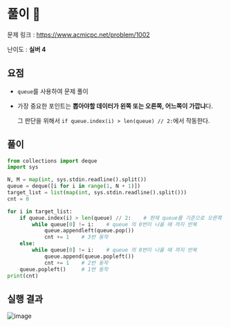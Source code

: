 # 풀이 :notebook:

문제 링크 : https://www.acmicpc.net/problem/1002

난이도 : __실버 4__

## 요점

- `queue`를 사용하여 문제 풀이
- 가장 중요한 포인트는 **뽑아야할 데이터가 왼쪽 또는 오른쪽, 어느쪽이 가깝냐**다.
    
    그 판단을 위해서 `if queue.index(i) > len(queue) // 2:`에서 작동한다.

## 풀이

```python
from collections import deque
import sys

N, M = map(int, sys.stdin.readline().split())
queue = deque([i for i in range(1, N + 1)])
target_list = list(map(int, sys.stdin.readline().split()))
cnt = 0

for i in target_list:
    if queue.index(i) > len(queue) // 2:    # 현재 queue를 기준으로 오른쪽 또는 왼쪽이 더 빠르게 뽑아낼 수 있는지를 판별
        while queue[0] != i:    # queue 의 0번이 나올 때 까지 반복
            queue.appendleft(queue.pop())
            cnt += 1    # 3번 동작
    else:
        while queue[0] != i:    # queue 의 0번이 나올 때 까지 반복
            queue.append(queue.popleft())
            cnt += 1    # 2번 동작
    queue.popleft()     # 1번 동작
print(cnt)

```

## 실행 결과

![image](https://user-images.githubusercontent.com/84619866/144986430-6d84db65-002a-48b3-8d16-60ced410881f.png)
